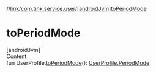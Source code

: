 //[link](../index.md)/[com.tink.service.user](index.md)/[[androidJvm]toPeriodMode]([android-jvm]to-period-mode.md)



# toPeriodMode  
[androidJvm]  
Content  
fun UserProfile.[toPeriodMode]([android-jvm]to-period-mode.md)(): [UserProfile.PeriodMode](../com.tink.model.user/[android-jvm]-user-profile/-period-mode/index.md)  



